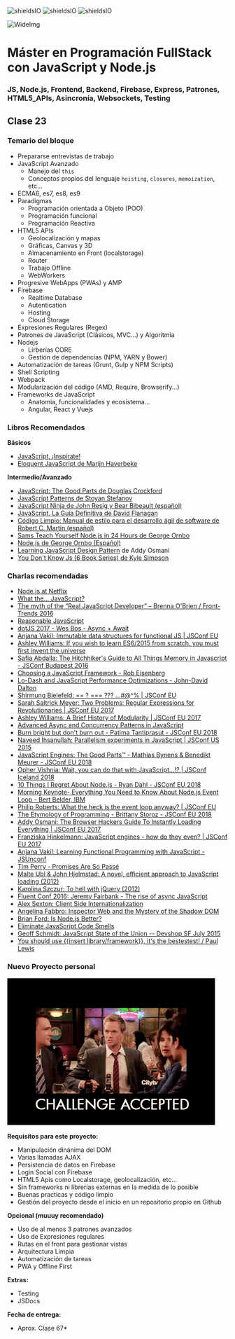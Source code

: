 ![shieldsIO](https://img.shields.io/github/issues/Fictizia/Master-en-programacion-fullstack-con-JavaScript-y-Node.js_ed3.svg)
![shieldsIO](https://img.shields.io/github/forks/Fictizia/Master-en-programacion-fullstack-con-JavaScript-y-Node.js_ed3.svg)
![shieldsIO](https://img.shields.io/github/stars/Fictizia/Master-en-programacion-fullstack-con-JavaScript-y-Node.js_ed3.svg)

![WideImg](http://fictizia.com/img/github/Fictizia-plan-estudios-github.jpg)

# Máster en Programación FullStack con JavaScript y Node.js
### JS, Node.js, Frontend, Backend, Firebase, Express, Patrones, HTML5_APIs, Asincronía, Websockets, Testing

## Clase 23

### Temario del bloque
- Prepararse entrevistas de trabajo
- JavaScript Avanzado
    - Manejo del `this`
    - Conceptos propios del lenguaje `hoisting`, `closures`, `memoization`, etc...
- ECMA6, es7, es8, es9
- Paradigmas
    - Programación orientada a Objeto (POO)
    - Programación funcional
    - Programación Reactiva
- HTML5 APIs
    - Geolocalización y mapas
    - Gráficas, Canvas y 3D
    - Almacenamiento en Front (localstorage)
    - Router
    - Trabajo Offline
    - WebWorkers
- Progresive WebApps (PWAs) y AMP
- Firebase
    - Realtime Database
    - Autentication
    - Hosting
    - Cloud Storage
- Expresiones Regulares (Regex)
- Patrones de JavaScript (Clásicos, MVC...) y Algorítmia
- Nodejs
    - Lirberías CORE
    - Gestión de dependencias (NPM, YARN y Bower)
- Automatización de tareas (Grunt, Gulp y NPM Scripts)
- Shell Scripting
- Webpack
- Modularización del código (AMD, Require, Browserify...)
- Frameworks de JavaScript
    - Anatomia, funcionalidades y ecosistema...
    - Angular, React y Vuejs

### Libros Recomendados

**Básicos**
- [JavaScript, ¡Inspírate!](https://leanpub.com/javascript-inspirate)
- [Eloquent JavaScript de Marijn Haverbeke](https://eloquentjavascript.net/)

**Intermedio/Avanzado**
- [JavaScript: The Good Parts de Douglas Crockford](http://shop.oreilly.com/product/9780596517748.do)
- [JavaScript Patterns de Stoyan Stefanov](http://shop.oreilly.com/product/9780596806767.do)
- [JavaScript Ninja de John Resig y Bear Bibeault (español)](https://www.amazon.es/JavaScript-Ninja-Anaya-Multimedia-Manning/dp/8441533970)
- [JavaScript. La Guía Definitiva de David Flanagan](https://www.casadellibro.com/libro-javascript-la-guia-definitiva-anaya-multimedia/9788441522022/1142519)
- [Código Limpio: Manual de estilo para el desarrollo ágil de software de Robert C. Martin (español)](https://www.amazon.es/C%C3%B3digo-Limpio-desarrollo-software-Programaci%C3%B3n/dp/8441532109)
- [Sams Teach Yourself Node.js in 24 Hours de George Ornbo](https://www.pearson.com/us/higher-education/program/Ornbo-Sams-Teach-Yourself-Node-js-in-24-Hours/PGM24237.html)
- [Node.js de George Ornbo (Español)](https://www.anayamultimedia.es/libro.php?id=3275163)
- [Learning JavaScript Design Pattern](http://addyosmani.com/resources/essentialjsdesignpatterns/book/) de Addy Osmani
- [You Don't Know Js (6 Book Series) de Kyle Simpson](https://www.amazon.com/You-Dont-Know-Js-Book/dp/B01AY9P0P6)

### Charlas recomendadas

- [Node.js at Netflix](https://www.youtube.com/watch?v=p74282nDMX8)
- [What the... JavaScript?](https://www.youtube.com/watch?v=2pL28CcEijU)
- [The myth of the “Real JavaScript Developer” – Brenna O'Brien / Front-Trends 2016](https://www.youtube.com/watch?v=Xt5qpbiqw2g)
- [Reasonable JavaScript](https://www.youtube.com/watch?v=cqK18_rHt9w)
- [dotJS 2017 - Wes Bos - Async + Await](https://www.youtube.com/watch?v=9YkUCxvaLEk)
- [Anjana Vakil: Immutable data structures for functional JS | JSConf EU](https://www.youtube.com/watch?v=Wo0qiGPSV-s)
- [Ashley Williams: If you wish to learn ES6/2015 from scratch, you must first invent the universe](https://www.youtube.com/watch?v=DN4yLZB1vUQ)
- [Safia Abdalla: The Hitchhiker's Guide to All Things Memory in Javascript - JSConf Budapest 2016](https://www.youtube.com/watch?v=AeUCN2lPqL8)
- [Choosing a JavaScript Framework - Rob Eisenberg](https://www.youtube.com/watch?v=6I_GwgoGm1w)
- [Lo-Dash and JavaScript Performance Optimizations - John-David Dalton](https://www.youtube.com/watch?v=cD9utLH3QOk)
- [Shirmung Bielefeld: == ? === ??? ...#@^% | JSConf EU](https://www.youtube.com/watch?v=qGyqzN0bjhc)
- [Sarah Saltrick Meyer: Two Problems: Regular Expressions for Revolutionaries | JSConf EU 2017](https://www.youtube.com/watch?v=4dv53Ft4s9c)
- [Ashley Williams: A Brief History of Modularity | JSConf EU 2017](https://www.youtube.com/watch?v=vypCsVm5z28)
- [Advanced Async and Concurrency Patterns in JavaScript](https://www.youtube.com/watch?v=Qg1SvpIau6U)
- [Burn bright but don't burn out - Patima Tantiprasut - JSConf EU 2018](https://www.youtube.com/watch?v=Bys_QWm5rDE)
- [Naveed Ihsanullah: Parallelism experiments in JavaScript | JSConf US 2015](https://www.youtube.com/watch?v=h_M_uscOKJM)
- [JavaScript Engines: The Good Parts™ - Mathias Bynens & Benedikt Meurer - JSConf EU 2018](https://www.youtube.com/watch?v=5nmpokoRaZI)
- [Opher Vishnia: Wait, you can do that with JavaScript…!? | JSConf Iceland 2018](https://www.youtube.com/watch?v=JCATu2WkOq8)
- [10 Things I Regret About Node.js - Ryan Dahl - JSConf EU 2018](https://www.youtube.com/watch?v=M3BM9TB-8yA)
- [Morning Keynote- Everything You Need to Know About Node.js Event Loop - Bert Belder, IBM](https://www.youtube.com/watch?v=PNa9OMajw9w)
- [Philip Roberts: What the heck is the event loop anyway? | JSConf EU](https://www.youtube.com/watch?v=8aGhZQkoFbQ)
- [The Etymology of Programming - Brittany Storoz - JSConf EU 2018](https://www.youtube.com/watch?v=2KTK2qD4-gs)
- [Addy Osmani: The Browser Hackers Guide To Instantly Loading Everything | JSConf EU 2017](https://www.youtube.com/watch?v=7vUs5yOuv-o)
- [Franziska Hinkelmann: JavaScript engines - how do they even? | JSConf EU 2017](https://www.youtube.com/watch?v=p-iiEDtpy6I)
- [Anjana Vakil: Learning Functional Programming with JavaScript - JSUnconf](https://www.youtube.com/watch?v=e-5obm1G_FY)
- [Tim Perry - Promises Are So Passé](https://vimeo.com/181328943)
- [Malte Ubl & John Hjelmstad: A novel, efficient approach to JavaScript loading (2012)](https://www.youtube.com/watch?v=mGENRKrdoGY)
- [Karolina Szczur: To hell with jQuery (2012)](https://www.youtube.com/watch?v=3D1WeSCSkPQ&list=PLUS3uVC08ZapyqfU21joP-B1vTItKf5qi)
- [Fluent Conf 2016: Jeremy Fairbank - The rise of async JavaScript](https://www.youtube.com/watch?v=QtgR94Q2pt4)
- [Alex Sexton: Client Side Internationalization](https://www.youtube.com/watch?v=uXS_-JRsB8M)
- [Angelina Fabbro: Inspector Web and the Mystery of the Shadow DOM](https://www.youtube.com/watch?v=JNjnv-Gcpnw)
- [Brian Ford: Is Node.js Better?](https://www.youtube.com/watch?v=C5fa1LZYodQ)
- [Eliminate JavaScript Code Smells](https://www.youtube.com/watch?v=JVlfj7mQZPo)
- [Geoff Schmidt: JavaScript State of the Union -- Devshop SF July 2015](https://www.youtube.com/watch?v=8G2SMVIUNNk)
- [You should use {{insert library/framework}}, it's the bestestest! / Paul Lewis](https://www.youtube.com/watch?v=_yCz1TA0EL4)

### Nuevo Proyecto personal

![reto](../assets/clase23/77122a14-9162-4cbb-b305-485609f352bc.gif)


**Requisitos para este proyecto:**
- Manipulación dinánima del DOM
- Varias llamadas AJAX
- Persistencia de datos en Firebase
- Login Social con Firebase
- HTML5 Apis como Localstorage, geolocalización, etc...
- Sin frameworks ni librerias externas en la medida de lo posible
- Buenas practicas y código limpio
- Gestión del proyecto desde el inicio en un repositorio propio en Github

**Opcional (muuuy recomendado)**
- Uso de al menos 3 patrones avanzados
- Uso de Expresiones regulares
- Rutas en el front para gestionar vistas
- Arquitectura Limpia
- Automatización de tareas
- PWA y Offline First


**Extras:**
- Testing
- JSDocs

**Fecha de entrega:**
- Aprox. Clase 67*
